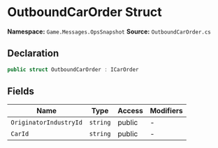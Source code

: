 # OutboundCarOrder Struct

**Namespace:** `Game.Messages.OpsSnapshot`
**Source:** `OutboundCarOrder.cs`

## Declaration

```csharp
public struct OutboundCarOrder : ICarOrder
```

## Fields

| Name | Type | Access | Modifiers |
|------|------|--------|-----------|
| `OriginatorIndustryId` | `string` | public | - |
| `CarId` | `string` | public | - |


